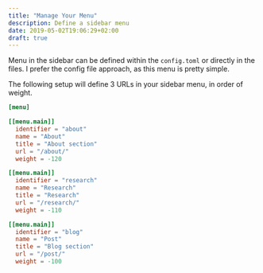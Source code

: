 ```yaml
---
title: "Manage Your Menu"
description: Define a sidebar menu
date: 2019-05-02T19:06:29+02:00
draft: true
---
```


Menu in the sidebar can be defined within the `config.toml` or directly in the files.
I prefer the config file approach, as this menu is pretty simple.

<!--more-->

The following setup will define 3 URLs in your sidebar menu, in order of weight.

```TOML
[menu]

[[menu.main]]
  identifier = "about"
  name = "About"
  title = "About section"
  url = "/about/"
  weight = -120

[[menu.main]]
  identifier = "research"
  name = "Research"
  title = "Research"
  url = "/research/"
  weight = -110

[[menu.main]]
  identifier = "blog"
  name = "Post"
  title = "Blog section"
  url = "/post/"
  weight = -100

```